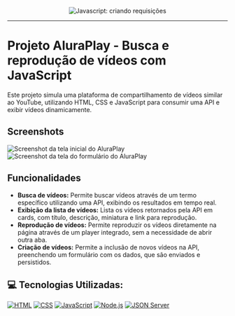 <p align="center"> <img src="https://imgur.com/J3hD21O.png" alt="Javascript: criando requisições"> </p>

<hr>

# Projeto AluraPlay - Busca e reprodução de vídeos com JavaScript

Este projeto simula uma plataforma de compartilhamento de vídeos similar ao YouTube, utilizando HTML, CSS e JavaScript para consumir uma API e exibir vídeos dinamicamente.

## Screenshots
![Screenshot da tela inicial do AluraPlay](https://imgur.com/aymxEsh.png)
![Screenshot da tela do formulário do AluraPlay](https://imgur.com/ShNADf2.png)

## Funcionalidades

* **Busca de vídeos:** Permite buscar vídeos através de um termo específico utilizando uma API, exibindo os resultados em tempo real.
* **Exibição da lista de vídeos:** Lista os vídeos retornados pela API em cards, com título, descrição, miniatura e link para reprodução.
* **Reprodução de vídeos:** Permite reproduzir os vídeos diretamente na página através de um player integrado, sem a necessidade de abrir outra aba.
* **Criação de vídeos:** Permite a inclusão de novos vídeos na API, preenchendo um formulário com os dados, que são enviados e persistidos.

## 💻 Tecnologias Utilizadas:

[![HTML](https://img.shields.io/badge/HTML-5E5E5E?style=for-the-badge&logo=html5&logoColor=E34F26)](https://developer.mozilla.org/pt-BR/docs/Web/HTML)
[![CSS](https://img.shields.io/badge/CSS-5E5E5E?style=for-the-badge&logo=css3&logoColor=1572B6)](https://developer.mozilla.org/pt-BR/docs/Web/CSS)
[![JavaScript](https://img.shields.io/badge/JavaScript-5E5E5E?style=for-the-badge&logo=javascript&logoColor=F7DF1E)](https://developer.mozilla.org/pt-BR/docs/Web/JavaScript)
[![Node.js](https://img.shields.io/badge/Node.js-43853D?style=for-the-badge&logo=node.js&logoColor=white)](https://nodejs.org/)
[![JSON Server](https://img.shields.io/badge/json-server-8C69FB?style=for-the-badge&logo=npm&logoColor=white)](https://www.npmjs.com/package/json-server)

